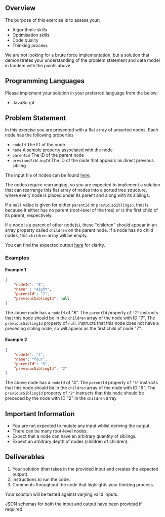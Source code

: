 ## Overview

The purpose of this exercise is to assess your:
- Algorithmic skills
- Optimisation skills
- Code quality
- Thinking process

We are not looking for a brute force implementation, but a solution that demonstrates your understanding of the problem statement and data model in tandem with the points above


## Programming Languages

Please implement your solution in your preferred language from the below:
- JavaScript

## Problem Statement

In this exercise you are presented with a flat array of unsorted nodes. Each node has the following properties 
- `nodeId` The ID of the node
- `name` A sample property associated with the node
- `parentId` The ID of the parent node
- `previousSiblingId` The ID of the node that appears as direct previous sibling

The input file of nodes can be found [here](/input/nodes.json).

The nodes require rearranging, so you are expected to implement a solution that can rearrange this flat array of nodes into a sorted tree structure, where every node is placed under its parent and along with its siblings.

If a `null` value is given for either `parentId` or `previousSiblingId`, that is because it either has no parent (root-level of the tree) or is the first child of its parent, respectively.

If a node is a parent of other node(s), these "children" should appear in an array property called `children` on the parent node. If a node has no child nodes, this `children` array will be empty.

You can find the expected output [here](/output/expected-tree.json) for clarity.

### Examples

#### Example 1

```json
{
    "nodeId": "8",
    "name" : "eight",
    "parentId": "7",
    "previousSiblingId": null
}
```

The above node has a `nodeId` of "8".
The `parentId` property of `"7"` instructs that this node should be in the `children` array of the node with ID "7".
The `previousSiblingId` property of `null` instructs that this node does not have a preceding sibling node, so will appear as the first child of node "7".

#### Example 2

```json
{
    "nodeId": "4",
    "name": "four",
    "parentId": "6",
    "previousSiblingId": "2"
}
```

The above node has a `nodeId` of "4".
The `parentId` property of `"6"` instructs that this node should be in the `children` array of the node with ID "6".
The `previousSiblingId` property of `"2"` instructs that this node should be preceded by the node with ID "2" in the `children` array.

## Important Information

- You are not expected to mutate any input whilst deriving the output.
- There can be many root-level nodes.
- Expect that a node can have an arbitrary quantity of siblings.
- Expect an arbitrary depth of nodes (children of children).

## Deliverables

1. Your solution (that takes in the provided input and creates the expected output). 
2. Instructions to run the code.
3. Comments throughout the code that highlights your thinking process.

Your solution will be tested against varying valid inputs.

JSON schemas for both the input and output have been provided if required.
